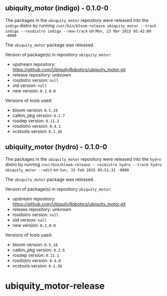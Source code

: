 ## ubiquity_motor (indigo) - 0.1.0-0

The packages in the `ubiquity_motor` repository were released into the `indigo` distro by running `/usr/bin/bloom-release ubiquity_motor --track indigo --rosdistro indigo --new-track` on `Mon, 23 Mar 2015 05:42:08 -0000`

The `ubiquity_motor` package was released.

Version of package(s) in repository `ubiquity_motor`:
- upstream repository: https://github.com/UbiquityRobotics/ubiquity_motor.git
- release repository: unknown
- rosdistro version: `null`
- old version: `null`
- new version: `0.1.0-0`

Versions of tools used:
- bloom version: `0.5.19`
- catkin_pkg version: `0.2.7`
- rosdep version: `0.11.2`
- rosdistro version: `0.4.1`
- vcstools version: `0.1.36`


## ubiquity_motor (hydro) - 0.1.0-0

The packages in the `ubiquity_motor` repository were released into the `hydro` distro by running `/usr/bin/bloom-release --rosdistro hydro --track hydro ubiquity_motor --edit` on `Sun, 15 Feb 2015 05:51:32 -0000`

The `ubiquity_motor` package was released.

Version of package(s) in repository `ubiquity_motor`:
- upstream repository: https://github.com/UbiquityRobotics/ubiquity_motor.git
- release repository: unknown
- rosdistro version: `null`
- old version: `null`
- new version: `0.1.0-0`

Versions of tools used:
- bloom version: `0.5.18`
- catkin_pkg version: `0.2.6`
- rosdep version: `0.11.1`
- rosdistro version: `0.4.0`
- vcstools version: `0.1.36`


# ubiquity_motor-release
